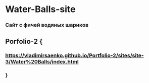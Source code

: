 # Water-Balls-site
 
### Сайт с фичей водяных шариков

## Porfolio-2 {

### https://vladimirsaenko.github.io/Portfolio-2/sites/site-3/Water%20Balls/index.html

### }
